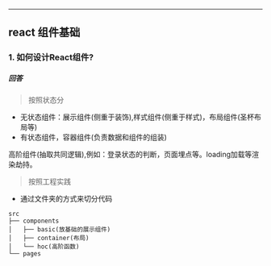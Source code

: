 ----
react 组件基础
----

### 1. 如何设计React组件?

##### 回答
> 按照状态分
* 无状态组件：展示组件(侧重于装饰),样式组件(侧重于样式)，布局组件(圣杯布局等)
* 有状态组件，容器组件(负责数据和组件的组装)

高阶组件(抽取共同逻辑),例如：登录状态的判断，页面埋点等。loading加载等渲染劫持。
> 按照工程实践
* 通过文件夹的方式来切分代码
```
src
├── components
│   ├── basic(放基础的展示组件)
│   ├── container(布局)
│   └── hoc(高阶函数)
└── pages
```